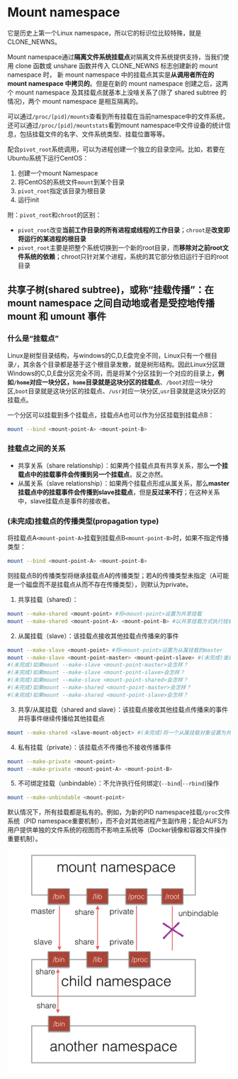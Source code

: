 # Mount namespace

它是历史上第一个Linux namespace，所以它的标识位比较特殊，就是CLONE_NEWNS。

Mount namespace通过**隔离文件系统挂载点**对隔离文件系统提供支持，当我们使用 clone 函数或 unshare 函数并传入 CLONE_NEWNS 标志创建新的 mount namespace 时， 新 mount namespace 中的挂载点其实是**从调用者所在的 mount namespace 中拷贝的**。但是在新的 mount namespace 创建之后，这两个 mount namespace 及其挂载点就基本上没啥关系了(除了 shared subtree 的情况)，两个 mount namespace 是相互隔离的。

可以通过`/proc/[pid]/mounts`查看到所有挂载在当前namespace中的文件系统，还可以通过`/proc/[pid]/mountstats`看到mount namespace中文件设备的统计信息，包括挂载文件的名字、文件系统类型、挂载位置等等。

配合`pivot_root`系统调用，可以为进程创建一个独立的目录空间。比如，若要在Ubuntu系统下运行CentOS：

1. 创建一个mount Namespace
2. 将CentOS的系统文件`mount`到某个目录
3. `pivot_root`指定该目录为根目录
4. 运行init

附：`pivot_root`和`chroot`的区别：

* `pivot_root`改变**当前工作目录的所有进程或线程的工作目录**；`chroot`是**改变即将运行的某进程的根目录**
* `pivot_root`主要是把整个系统切换到一个新的root目录，而**移除对之前root文件系统的依赖**；chroot只针对某个进程，系统的其它部分依旧运行于旧的root目录

## 共享子树(shared subtree)，或称“挂载传播”：在 mount namespace 之间自动地或者是受控地传播 mount 和 umount 事件

### 什么是“挂载点”

Linux是树型目录结构，与windows的C,D,E盘完全不同，Linux只有一个根目录`/`，其余各个目录都是基于这个根目录发散，就是树形结构。因此Linux分区跟Windows的C,D,E盘分区完全不同，而是将某个分区挂到一个对应的目录上，**例如`/home`对应一块分区，`home`目录就是这块分区的挂载点**、`/boot`对应一块分区,`boot`目录就是这块分区的挂载点、`/usr`对应一块分区,`usr`目录就是这块分区的挂载点。

一个分区可以挂载到多个挂载点，挂载点A也可以作为分区挂载到挂载点B：

```sh
mount --bind <mount-point-A> <mount-point-B>
```

### 挂载点之间的关系

* 共享关系（share relationship）：如果两个挂载点具有共享关系，那么**一个挂载点中的挂载事件会传播到另一个挂载点**，反之亦然。
* 从属关系（slave relationship）：如果两个挂载点形成从属关系，那么**master挂载点中的挂载事件会传播到slave挂载点**，但是**反过来不行**；在这种关系中，slave挂载点是事件的接收者。

### (未完成)挂载点的传播类型(propagation type)

将挂载点A`<mount-point-A>`挂载到挂载点B`<mount-point-B>`时，如果不指定传播类型：

```sh
mount --bind <mount-point-A> <mount-point-B>
```

则挂载点B的传播类型将继承挂载点A的传播类型；若A的传播类型未指定（A可能是一个磁盘而不是挂载点从而不存在传播类型），则默认为private。

1. 共享挂载（shared）：
```sh
mount --make-shared <mount-point> #将<mount-point>设置为共享挂载
mount --make-shared <mount-point-A> <mount-point-B> #以共享挂载方式执行挂载操作
```
2. 从属挂载（slave）：该挂载点接收其他挂载点传播来的事件
```sh
mount --make-slave <mount-point> #将<mount-point>设置为从属挂载的master
mount --make-slave <mount-point-master> <mount-point-slave> #(未完成)谁是主谁是从？
#(未完成)如果mount --make-slave <mount-point-master>会怎样？
#(未完成)如果mount --make-slave <mount-point-slave>会怎样？
#(未完成)如果mount --make-slave <mount-point-shared>会怎样？
#(未完成)如果mount --make-shared <mount-point-master>会怎样？
#(未完成)如果mount --make-shared <mount-point-slave>会怎样？
```
3. 共享/从属挂载（shared and slave）：该挂载点接收其他挂载点传播来的事件并将事件继续传播给其他挂载点
```sh
mount --make-shared <slave-mount-object> #(未完成)将一个从属挂载对象设置为共享/从属挂载，可以执行如下命令或者将其移动到一个共享挂载对象下。
```
4. 私有挂载（private）：该挂载点不传播也不接收传播事件
```sh
mount --make-private <mount-point>
mount --make-private <mount-point-A> <mount-point-B>
```
5. 不可绑定挂载（unbindable）：不允许执行任何绑定(`--bind`|`--rbind`)操作
```sh
mount --make-unbindable <mount-point>
```

默认情况下，所有挂载都是私有的。例如，为新的PID namespace挂载`/proc`文件系统（PID namespace重要机制），而不会对其他进程产生副作用；配合AUFS为用户提供单独的文件系统的视图而不影响主系统等（Docker镜像和容器文件操作重要机制）。

![propagation type](i/mountnamespace.png)
